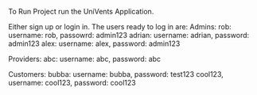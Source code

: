 To Run Project run the UniVents Application.

Either sign up or login in. The users ready to log in are:
Admins:
rob: username: rob, passowrd: admin123
adrian: username: adrian, password: admin123
alex: username: alex, password: admin123

Providers:
abc: username: abc, password: abc

Customers:
bubba: username: bubba, password: test123
cool123, username: cool123, password: cool123
